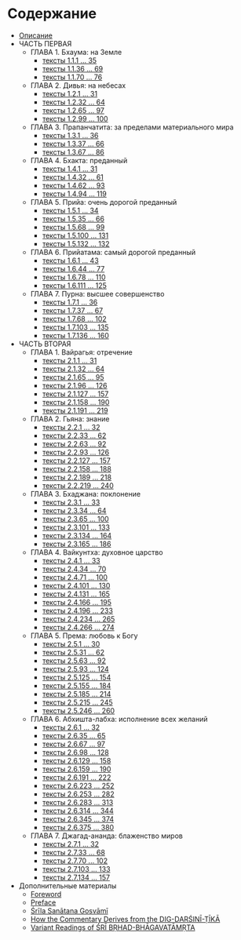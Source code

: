 # Содержание

- [Описание](README.md)
- ЧАСТЬ ПЕРВАЯ
  - ГЛАВА 1. Бхаума: на Земле
    - [тексты 1.1.1 ... 35](part_1/chapter_1_30.md)
    - [тексты 1.1.36 ... 69](part_1/chapter_1_60.md)
    - [тексты 1.1.70 ... 76](part_1/chapter_1_67.md)
  - ГЛАВА 2. Дивья: на небесах
    - [тексты 1.2.1 ... 31](part_1/chapter_2_30.md)
    - [тексты 1.2.32 ... 64](part_1/chapter_2_60.md)
    - [тексты 1.2.65 ... 97](part_1/chapter_2_90.md)
    - [тексты 1.2.99 ... 100](part_1/chapter_2_92.md)
  - ГЛАВА 3. Прапанчатита: за пределами материального мира
    - [тексты 1.3.1 ... 36](part_1/chapter_3_30.md)
    - [тексты 1.3.37 ... 66](part_1/chapter_3_60.md)
    - [тексты 1.3.67 ... 86](part_1/chapter_3_79.md)
  - ГЛАВА 4. Бхакта: преданный
    - [тексты 1.4.1 ... 31](part_1/chapter_4_30.md)
    - [тексты 1.4.32 ... 61](part_1/chapter_4_60.md)
    - [тексты 1.4.62 ... 93](part_1/chapter_4_90.md)
    - [тексты 1.4.94 ... 119](part_1/chapter_4_112.md)
  - ГЛАВА 5. Прийа: очень дорогой преданный
    - [тексты 1.5.1 ... 34](part_1/chapter_5_30.md)
    - [тексты 1.5.35 ... 66](part_1/chapter_5_60.md)
    - [тексты 1.5.68 ... 99](part_1/chapter_5_90.md)
    - [тексты 1.5.100 ... 131](part_1/chapter_5_120.md)
    - [тексты 1.5.132 ... 132](part_1/chapter_5_121.md)
  - ГЛАВА 6. Прийатама: самый дорогой преданный
    - [тексты 1.6.1 ... 43](part_1/chapter_6_30.md)
    - [тексты 1.6.44 ... 77](part_1/chapter_6_60.md)
    - [тексты 1.6.78 ... 110](part_1/chapter_6_90.md)
    - [тексты 1.6.111 ... 125](part_1/chapter_6_105.md)
  - ГЛАВА 7. Пурна: высшее совершенство
    - [тексты 1.7.1 ... 36](part_1/chapter_7_30.md)
    - [тексты 1.7.37 ... 67](part_1/chapter_7_60.md)
    - [тексты 1.7.68 ... 102](part_1/chapter_7_90.md)
    - [тексты 1.7.103 ... 135](part_1/chapter_7_120.md)
    - [тексты 1.7.136 ... 160](part_1/chapter_7_143.md)
- ЧАСТЬ ВТОРАЯ
  - ГЛАВА 1. Вайрагья: отречение
    - [тексты 2.1.1 ... 31](part_2/chapter_1_30.md)
    - [тексты 2.1.32 ... 64](part_2/chapter_1_60.md)
    - [тексты 2.1.65 ... 95](part_2/chapter_1_90.md)
    - [тексты 2.1.96 ... 126](part_2/chapter_1_120.md)
    - [тексты 2.1.127 ... 157](part_2/chapter_1_150.md)
    - [тексты 2.1.158 ... 190](part_2/chapter_1_180.md)
    - [тексты 2.1.191 ... 219](part_2/chapter_1_208.md)
  - ГЛАВА 2. Гьяна: знание
    - [тексты 2.2.1 ... 32](part_2/chapter_2_30.md)
    - [тексты 2.2.33 ... 62](part_2/chapter_2_60.md)
    - [тексты 2.2.63 ... 92](part_2/chapter_2_90.md)
    - [тексты 2.2.93 ... 126](part_2/chapter_2_120.md)
    - [тексты 2.2.127 ... 157](part_2/chapter_2_150.md)
    - [тексты 2.2.158 ... 188](part_2/chapter_2_180.md)
    - [тексты 2.2.189 ... 218](part_2/chapter_2_210.md)
    - [тексты 2.2.219 ... 240](part_2/chapter_2_231.md)
  - ГЛАВА 3. Бхаджана: поклонение
    - [тексты 2.3.1 ... 33](part_2/chapter_3_30.md)
    - [тексты 2.3.34 ... 64](part_2/chapter_3_60.md)
    - [тексты 2.3.65 ... 100](part_2/chapter_3_90.md)
    - [тексты 2.3.101 ... 133](part_2/chapter_3_120.md)
    - [тексты 2.3.134 ... 164](part_2/chapter_3_150.md)
    - [тексты 2.3.165 ... 186](part_2/chapter_3_172.md)
  - ГЛАВА 4. Вайкунтха: духовное царство
    - [тексты 2.4.1 ... 33](part_2/chapter_4_30.md)
    - [тексты 2.4.34 ... 70](part_2/chapter_4_60.md)
    - [тексты 2.4.71 ... 100](part_2/chapter_4_90.md)
    - [тексты 2.4.101 ... 130](part_2/chapter_4_120.md)
    - [тексты 2.4.131 ... 165](part_2/chapter_4_150.md)
    - [тексты 2.4.166 ... 195](part_2/chapter_4_180.md)
    - [тексты 2.4.196 ... 233](part_2/chapter_4_210.md)
    - [тексты 2.4.234 ... 265](part_2/chapter_4_240.md)
    - [тексты 2.4.266 ... 274](part_2/chapter_4_247.md)
  - ГЛАВА 5. Према: любовь к Богу
    - [тексты 2.5.1 ... 30](part_2/chapter_5_30.md)
    - [тексты 2.5.31 ... 62](part_2/chapter_5_60.md)
    - [тексты 2.5.63 ... 92](part_2/chapter_5_90.md)
    - [тексты 2.5.93 ... 124](part_2/chapter_5_120.md)
    - [тексты 2.5.125 ... 154](part_2/chapter_5_150.md)
    - [тексты 2.5.155 ... 184](part_2/chapter_5_180.md)
    - [тексты 2.5.185 ... 214](part_2/chapter_5_210.md)
    - [тексты 2.5.215 ... 245](part_2/chapter_5_240.md)
    - [тексты 2.5.246 ... 260](part_2/chapter_5_255.md)
  - ГЛАВА 6. Абхишта-лабха: исполнение всех желаний
    - [тексты 2.6.1 ... 32](part_2/chapter_6_30.md)
    - [тексты 2.6.35 ... 65](part_2/chapter_6_60.md)
    - [тексты 2.6.67 ... 97](part_2/chapter_6_90.md)
    - [тексты 2.6.98 ... 128](part_2/chapter_6_120.md)
    - [тексты 2.6.129 ... 158](part_2/chapter_6_150.md)
    - [тексты 2.6.159 ... 190](part_2/chapter_6_180.md)
    - [тексты 2.6.191 ... 222](part_2/chapter_6_210.md)
    - [тексты 2.6.223 ... 252](part_2/chapter_6_240.md)
    - [тексты 2.6.253 ... 282](part_2/chapter_6_270.md)
    - [тексты 2.6.283 ... 313](part_2/chapter_6_300.md)
    - [тексты 2.6.314 ... 344](part_2/chapter_6_330.md)
    - [тексты 2.6.345 ... 374](part_2/chapter_6_360.md)
    - [тексты 2.6.375 ... 380](part_2/chapter_6_366.md)
  - ГЛАВА 7. Джагад-ананда: блаженство миров
    - [тексты 2.7.1 ... 32](part_2/chapter_7_30.md)
    - [тексты 2.7.33 ... 68](part_2/chapter_7_60.md)
    - [тексты 2.7.70 ... 102](part_2/chapter_7_90.md)
    - [тексты 2.7.103 ... 133](part_2/chapter_7_120.md)
    - [тексты 2.7.134 ... 157](part_2/chapter_7_144.md)
- Дополнительные материалы
  - [Foreword](chapter_1.md)
  - [Preface](chapter_2.md)
  - [Śrīla Sanātana Gosvāmī](chapter_3.md)
  - [How the Commentary Derives from the DIG-DARŚINĪ-ṬĪKĀ](chapter_4.md)
  - [Variant Readings of ŚRĪ BṚHAD-BHĀGAVATĀMṚTA](chapter_5.md)
